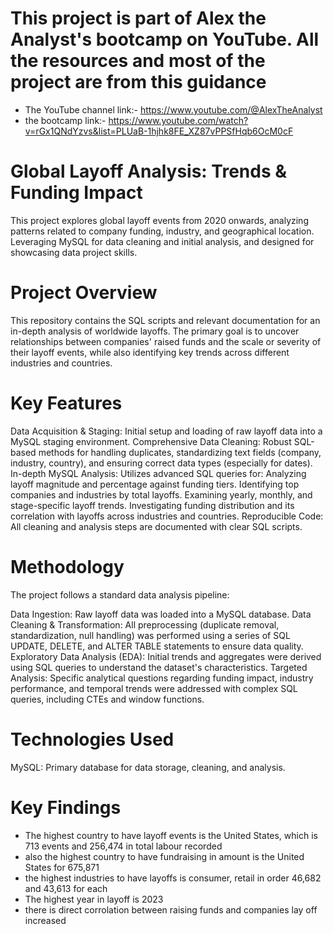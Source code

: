 # This project is part of Alex the Analyst's bootcamp on YouTube. All the resources and most of the project are from this guidance 
- The YouTube channel link:- https://www.youtube.com/@AlexTheAnalyst
- the bootcamp link:- https://www.youtube.com/watch?v=rGx1QNdYzvs&list=PLUaB-1hjhk8FE_XZ87vPPSfHqb6OcM0cF

# Global Layoff Analysis: Trends & Funding Impact
This project explores global layoff events from 2020 onwards, analyzing patterns related to company funding, industry, and geographical location. Leveraging MySQL for data cleaning and initial analysis, and designed for showcasing data project skills.

# Project Overview
This repository contains the SQL scripts and relevant documentation for an in-depth analysis of worldwide layoffs. The primary goal is to uncover relationships between companies' raised funds and the scale or severity of their layoff events, while also identifying key trends across different industries and countries.

# Key Features
Data Acquisition & Staging: Initial setup and loading of raw layoff data into a MySQL staging environment.
Comprehensive Data Cleaning: Robust SQL-based methods for handling duplicates, standardizing text fields (company, industry, country), and ensuring correct data types (especially for dates).
In-depth MySQL Analysis: Utilizes advanced SQL queries for:
Analyzing layoff magnitude and percentage against funding tiers.
Identifying top companies and industries by total layoffs.
Examining yearly, monthly, and stage-specific layoff trends.
Investigating funding distribution and its correlation with layoffs across industries and countries.
Reproducible Code: All cleaning and analysis steps are documented with clear SQL scripts.

# Methodology
The project follows a standard data analysis pipeline:

Data Ingestion: Raw layoff data was loaded into a MySQL database.
Data Cleaning & Transformation: All preprocessing (duplicate removal, standardization, null handling) was performed using a series of SQL UPDATE, DELETE, and ALTER TABLE statements to ensure data quality.
Exploratory Data Analysis (EDA): Initial trends and aggregates were derived using SQL queries to understand the dataset's characteristics.
Targeted Analysis: Specific analytical questions regarding funding impact, industry performance, and temporal trends were addressed with complex SQL queries, including CTEs and window functions.

# Technologies Used
MySQL: Primary database for data storage, cleaning, and analysis.

# Key Findings
- The highest country to have layoff events is the United States, which is 713 events and 256,474 in total labour recorded 
- also the highest country to have fundraising in amount is the United States for 675,871
- the highest industries to have layoffs is consumer, retail in order 46,682 and 43,613 for each 
- The highest year in layoff is 2023
- there is direct corrolation between raising funds and companies lay off increased
